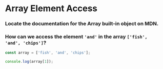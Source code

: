 # Array Element Access

### Locate the documentation for the Array built-in object on MDN.

### How can we access the element `'and'` in the array `['fish', 'and', 'chips']`?

```javascript {"id":"01J4HSMGRB541238DD8Q25C696"}
const array = ['fish', 'and', 'chips'];

console.log(array[1]);

```



